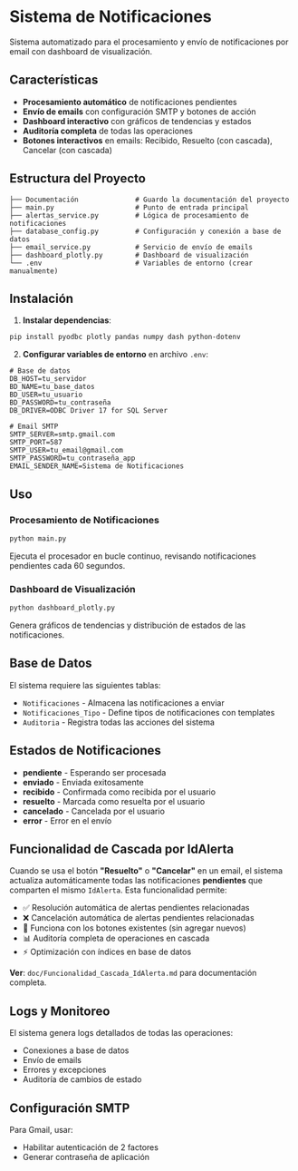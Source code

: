 
# Sistema de Notificaciones

Sistema automatizado para el procesamiento y envío de notificaciones por email con dashboard de visualización.

## Características

- **Procesamiento automático** de notificaciones pendientes
- **Envío de emails** con configuración SMTP y botones de acción
- **Dashboard interactivo** con gráficos de tendencias y estados
- **Auditoría completa** de todas las operaciones
- **Botones interactivos** en emails: Recibido, Resuelto (con cascada), Cancelar (con cascada)

## Estructura del Proyecto

```
├── Documentación              # Guardo la documentación del proyecto   
├── main.py                    # Punto de entrada principal
├── alertas_service.py         # Lógica de procesamiento de notificaciones
├── database_config.py         # Configuración y conexión a base de datos
├── email_service.py           # Servicio de envío de emails
├── dashboard_plotly.py        # Dashboard de visualización
└── .env                       # Variables de entorno (crear manualmente)
```

## Instalación

1. **Instalar dependencias**:
```bash
pip install pyodbc plotly pandas numpy dash python-dotenv
```

2. **Configurar variables de entorno** en archivo `.env`:
```env
# Base de datos
DB_HOST=tu_servidor
BD_NAME=tu_base_datos
BD_USER=tu_usuario
BD_PASSWORD=tu_contraseña
DB_DRIVER=ODBC Driver 17 for SQL Server

# Email SMTP
SMTP_SERVER=smtp.gmail.com
SMTP_PORT=587
SMTP_USER=tu_email@gmail.com
SMTP_PASSWORD=tu_contraseña_app
EMAIL_SENDER_NAME=Sistema de Notificaciones
```

## Uso

### Procesamiento de Notificaciones
```bash
python main.py
```
Ejecuta el procesador en bucle continuo, revisando notificaciones pendientes cada 60 segundos.

### Dashboard de Visualización
```bash
python dashboard_plotly.py
```
Genera gráficos de tendencias y distribución de estados de las notificaciones.

## Base de Datos

El sistema requiere las siguientes tablas:

- `Notificaciones` - Almacena las notificaciones a enviar
- `Notificaciones_Tipo` - Define tipos de notificaciones con templates
- `Auditoria` - Registra todas las acciones del sistema

## Estados de Notificaciones

- **pendiente** - Esperando ser procesada
- **enviado** - Enviada exitosamente
- **recibido** - Confirmada como recibida por el usuario
- **resuelto** - Marcada como resuelta por el usuario
- **cancelado** - Cancelada por el usuario
- **error** - Error en el envío

## Funcionalidad de Cascada por IdAlerta

Cuando se usa el botón **"Resuelto"** o **"Cancelar"** en un email, el sistema actualiza automáticamente todas las notificaciones **pendientes** que comparten el mismo `IdAlerta`. Esta funcionalidad permite:

- ✅ Resolución automática de alertas pendientes relacionadas
- ❌ Cancelación automática de alertas pendientes relacionadas  
- 📧 Funciona con los botones existentes (sin agregar nuevos)
- 📊 Auditoría completa de operaciones en cascada
- ⚡ Optimización con índices en base de datos

**Ver**: `doc/Funcionalidad_Cascada_IdAlerta.md` para documentación completa.

## Logs y Monitoreo

El sistema genera logs detallados de todas las operaciones:
- Conexiones a base de datos
- Envío de emails
- Errores y excepciones
- Auditoría de cambios de estado

## Configuración SMTP

Para Gmail, usar:
- Habilitar autenticación de 2 factores
- Generar contraseña de aplicación
